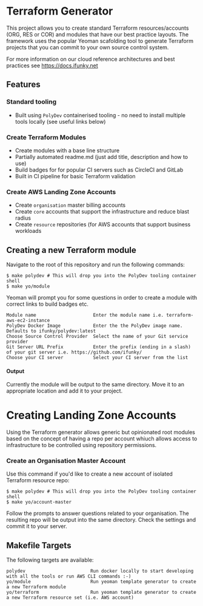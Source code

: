 # Terraform Generator

This project allows you to create standard Terraform resources/accounts (ORG, RES or COR) and modules that have our best practice layouts.
The framework uses the popular Yeoman scafolding tool to generate Terraform projects that you can commit to your own source control system.

For more information on our cloud reference architectures and best practices see https://docs.ifunky.net

## Features

### Standard tooling
- Built using `PolyDev` containerised tooling - no need to install multiple tools locally (see useful links below)

### Create Terraform Modules
- Create modules with a base line structure
- Partially automated readme.md (just add title, description and how to use)
- Build badges for for popular CI servers such as CircleCI and GitLab
- Built in CI pipeline for basic Terraform validation

### Create AWS Landing Zone Accounts
- Create `organisation` master billing accounts
- Create `core` accounts that support the infrastructure and reduce blast radius
- Create `resource` repositories (for AWS accounts that support business workloads 


## Creating a new Terraform module
Navigate to the root of this repository and run the following commands:

    $ make polydev # This will drop you into the PolyDev tooling container shell
    $ make yo/module

Yeoman will prompt you for some questions in order to create a module with correct links to build badges etc.
```
Module name                     Enter the module name i.e. terraform-aws-ec2-instance
PolyDev Docker Image            Enter the the PolyDev image name. Defaults to ifunky/polydev:latest
Choose Source Control Provider  Select the name of your Git service provider
Git Server URL Prefix           Enter the prefix (ending in a slash) of your git server i.e. https://github.com/ifunky/
Choose your CI server           Select your CI server from the list
```
#### Output
Currently the module will be output to the same directory.  Move it to an appropriate location and add it to your project.

# Creating Landing Zone Accounts
Using the Terraform generator allows generic but opinionated root modules based on the concept of having a repo per account whiuch allows access to infrastructure to be controlled using repository permissions.

### Create an Organisation Master Account

Use this command if you'd like to create a new account of isolated Terraform resource repo:

    $ make polydev # This will drop you into the PolyDev tooling container shell
    $ make yo/account-master

Follow the prompts to answer questions related to your organisation.  The resulting repo will be output into the same directory.  Check the settings and commit it to your server.


## Makefile Targets
The following targets are available: 

```
polydev                        Run docker locally to start developing with all the tools or run AWS CLI commands :-)
yo/module                      Run yeoman template generator to create a new Terraform module
yo/terraform                   Run yeoman template generator to create a new Terraform resource set (i.e. AWS account)
```